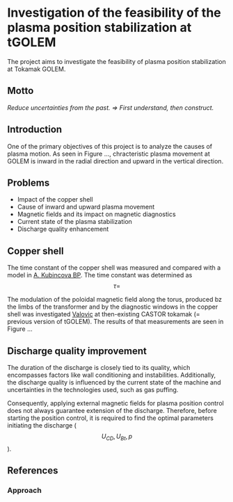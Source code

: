 # Investigation of the feasibility of the plasma position stabilization at tGOLEM
The project aims to investigate the feasibility of plasma position stabilization at Tokamak GOLEM. 

## Motto
*Reduce uncertainties from the past. => First understand, then construct.*

## Introduction
One of the primary objectives of this project is to analyze the causes of plasma motion. As seen in Figure ..., chracteristic plasma movement at GOLEM is inward in the radial direction and upward in the vertical direction. 



## Problems
* Impact of the copper shell
* Cause of inward and upward plasma movement
* Magnetic fields and its impact on magnetic diagnostics 
* Current state of the plasma stabilization
* Discharge quality enhancement 

## Copper shell
The time constant of the copper shell was measured and compared with a model in [A. Kubincova BP](https://dspace.cvut.cz/bitstream/handle/10467/97036/F4-BP-2021-Kubincova-Adela-bp_fttf_21_kubincova.pdf?sequence=-1&isAllowed=y). The time constant was determined as $$\tau = $$


The modulation of the poloidal magnetic field along the torus, produced bz the limbs of the transformer and by the diagnostic windows in the copper shell was investigated [Valovic](http://golem.fjfi.cvut.cz/wiki/Library/CASTOR/Valovic_Magnetic_Diagnostics_CZJP_88.pdf) at then-existing CASTOR tokamak (= previous version of tGOLEM). The results of that measurements are seen in Figure ...  


## Discharge quality improvement
The duration of the discharge is closely tied to its quality, which encompasses factors like wall conditioning and instabilities. Additionally, the discharge quality is influenced by the current state of the machine and uncertainties in the technologies used, such as gas puffing. 

Consequently, applying external magnetic fields for plasma position control does not always guarantee extension of the discharge. Therefore, before starting the position control, it is required to find the optimal parameters initiating the discharge ($$U_{CD}, U_{Bt}, p$$).


## References

<div id="refs"></div>

### Approach



